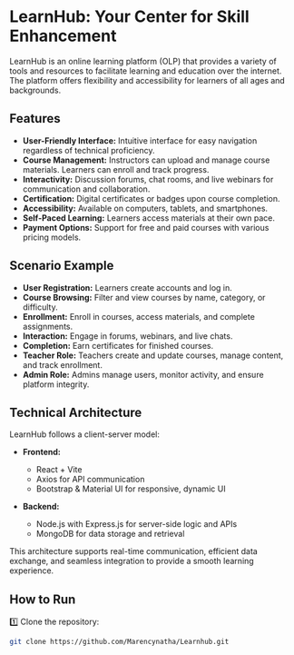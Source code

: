 # LearnHub: Your Center for Skill Enhancement

LearnHub is an online learning platform (OLP) that provides a variety of tools and resources to facilitate learning and education over the internet. The platform offers flexibility and accessibility for learners of all ages and backgrounds.

## Features

- **User-Friendly Interface:** Intuitive interface for easy navigation regardless of technical proficiency.
- **Course Management:** Instructors can upload and manage course materials. Learners can enroll and track progress.
- **Interactivity:** Discussion forums, chat rooms, and live webinars for communication and collaboration.
- **Certification:** Digital certificates or badges upon course completion.
- **Accessibility:** Available on computers, tablets, and smartphones.
- **Self-Paced Learning:** Learners access materials at their own pace.
- **Payment Options:** Support for free and paid courses with various pricing models.

## Scenario Example

- **User Registration:** Learners create accounts and log in.
- **Course Browsing:** Filter and view courses by name, category, or difficulty.
- **Enrollment:** Enroll in courses, access materials, and complete assignments.
- **Interaction:** Engage in forums, webinars, and live chats.
- **Completion:** Earn certificates for finished courses.
- **Teacher Role:** Teachers create and update courses, manage content, and track enrollment.
- **Admin Role:** Admins manage users, monitor activity, and ensure platform integrity.

## Technical Architecture

LearnHub follows a client-server model:

- **Frontend:** 
  - React + Vite
  - Axios for API communication
  - Bootstrap & Material UI for responsive, dynamic UI

- **Backend:** 
  - Node.js with Express.js for server-side logic and APIs
  - MongoDB for data storage and retrieval

This architecture supports real-time communication, efficient data exchange, and seamless integration to provide a smooth learning experience.

## How to Run

1️⃣ Clone the repository:
```bash
git clone https://github.com/Marencynatha/Learnhub.git
